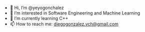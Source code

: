 - 👋 Hi, I’m @yeyogonchalez
- 👀 I’m interested in Software Engineering and Machine Learning
- 🌱 I’m currently learning C++ 
- 📫 How to reach me: diegogonzalez.vch@gmail.com

<!---
yeyogonchalez/yeyogonchalez is a ✨ special ✨ repository because its `README.md` (this file) appears on your GitHub profile.
You can click the Preview link to take a look at your changes.
--->
